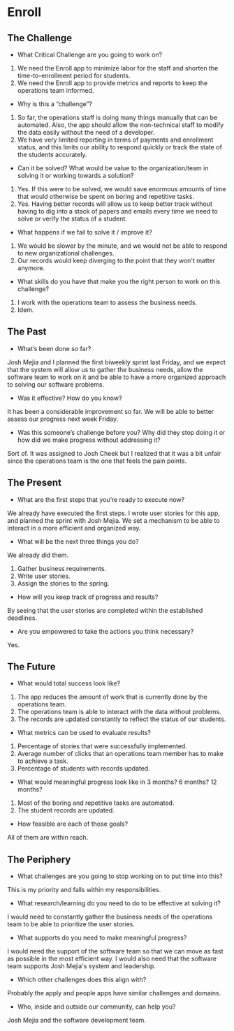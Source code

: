 # Enroll

## The Challenge

* What Critical Challenge are you going to work on?

1. We need the Enroll app to minimize labor for the staff and shorten the time-to-enrollment period for students.
2. We need the Enroll app to provide metrics and reports to keep the operations team informed.

* Why is this a “challenge”?

1. So far, the operations staff is doing many things manually that can be automated. Also, the app should allow the non-technical staff to modify the data easily without the need of a developer.
2. We have very limited reporting in terms of payments and enrollment status, and this limits our ability to respond quickly or track the state of the students accurately.

* Can it be solved? What would be value to the organization/team in solving it or working towards a solution?

1. Yes. If this were to be solved, we would save enormous amounts of time that would otherwise be spent on boring and repetitive tasks.
2. Yes. Having better records will allow us to keep better track without having to dig into a stack of papers and emails every time we need to solve or verify the status of a student.

* What happens if we fail to solve it / improve it?

1. We would be slower by the minute, and we would not be able to respond to new organizational challenges.
2. Our records would keep diverging to the point that they won't matter anymore.

* What skills do you have that make you the right person to work on this challenge?

1. I work with the operations team to assess the business needs.
2. Idem.

## The Past

* What’s been done so far?

Josh Mejia and I planned the first biweekly sprint last Friday, and we expect that the system will allow us to gather the business needs, allow the software team to work on it and be able to have a more organized approach to solving our software problems.

* Was it effective? How do you know?

It has been a considerable improvement so far. We will be able to better assess our progress next week Friday.

* Was this someone’s challenge before you? Why did they stop doing it or how did we make progress without addressing it?

Sort of. It was assigned to Josh Cheek but I realized that it was a bit unfair since the operations team is the one that feels the pain points.

## The Present

* What are the first steps that you’re ready to execute now?

We already have executed the first steps. I wrote user stories for this app, and planned the sprint with Josh Mejia. We set a mechanism to be able to interact in a more efficient and organized way.

* What will be the next three things you do?

We already did them.

1. Gather business requirements.
2. Write user stories.
3. Assign the stories to the spring.

* How will you keep track of progress and results?

By seeing that the user stories are completed within the established deadlines.

* Are you empowered to take the actions you think necessary?

Yes.

## The Future

* What would total success look like?

1. The app reduces the amount of work that is currently done by the operations team.
2. The operations team is able to interact with the data without problems.
3. The records are updated constantly to reflect the status of our students.

* What metrics can be used to evaluate results?

1. Percentage of stories that were successfully implemented.
2. Average number of clicks that an operations team member has to make to achieve a task.
3. Percentage of students with records updated.

* What would meaningful progress look like in 3 months? 6 months? 12 months?

1. Most of the boring and repetitive tasks are automated.
2. The student records are updated.

* How feasible are each of those goals?

All of them are within reach.

## The Periphery

* What challenges are you going to stop working on to put time into this?

This is my priority and falls within my responsibilities.

* What research/learning do you need to do to be effective at solving it?

I would need to constantly gather the business needs of the operations team to be able to prioritize the user stories.

* What supports do you need to make meaningful progress?

I would need the support of the software team so that we can move as fast as possible in the most efficient way. I would also need that the software team supports Josh Mejia's system and leadership.

* Which other challenges does this align with?

Probably the apply and people apps have similar challenges and domains.

* Who, inside and outside our community, can help you?

Josh Mejia and the software development team.
